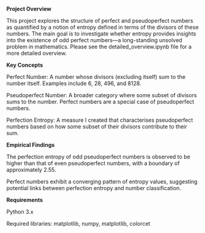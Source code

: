 **Project Overview**

This project explores the structure of perfect and pseudoperfect numbers as quantified by a notion of entropy defined in terms of the divisors of these numbers. The main goal is to investigate whether entropy provides insights into the existence of odd perfect numbers—a long-standing unsolved problem in mathematics.
Please see the detailed_overview.ipynb file for a more detailed overview.

**Key Concepts**

Perfect Number: A number whose divisors (excluding itself) sum to the number itself. Examples include 6, 28, 496, and 8128.

Pseudoperfect Number: A broader category where some subset of divisors sums to the number. Perfect numbers are a special case of pseudoperfect numbers.

Perfection Entropy: A measure I created that characterises pseudoperfect numbers based on how some subset of their divisors contribute to their sum.

**Empirical Findings**

The perfection entropy of odd pseudoperfect numbers is observed to be higher than that of even pseudoperfect numbers, with a boundary of approximately 2.55.

Perfect numbers exhibit a converging pattern of entropy values, suggesting potential links between perfection entropy and number classification.

**Requirements**

Python 3.x

Required libraries: matplotlib, numpy, matplotlib, colorcet
